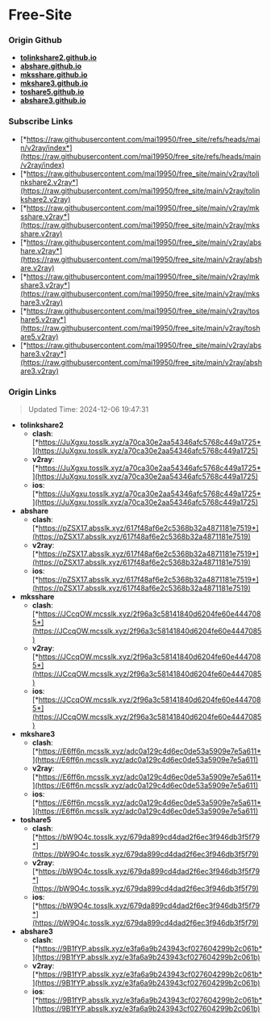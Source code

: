 # Free-Site

### Origin Github

- [**tolinkshare2.github.io**](https://github.com/tolinkshare2/tolinkshare2.github.io)
- [**abshare.github.io**](https://github.com/abshare/abshare.github.io)
- [**mksshare.github.io**](https://github.com/mksshare/mksshare.github.io)
- [**mkshare3.github.io**](https://github.com/mkshare3/mkshare3.github.io)
- [**toshare5.github.io**](https://github.com/toshare5/toshare5.github.io)
- [**abshare3.github.io**](https://github.com/abshare3/abshare3.github.io)

### Subscribe Links

- [*https://raw.githubusercontent.com/mai19950/free_site/refs/heads/main/v2ray/index*](https://raw.githubusercontent.com/mai19950/free_site/refs/heads/main/v2ray/index)
- [*https://raw.githubusercontent.com/mai19950/free_site/main/v2ray/tolinkshare2.v2ray*](https://raw.githubusercontent.com/mai19950/free_site/main/v2ray/tolinkshare2.v2ray)
- [*https://raw.githubusercontent.com/mai19950/free_site/main/v2ray/mksshare.v2ray*](https://raw.githubusercontent.com/mai19950/free_site/main/v2ray/mksshare.v2ray)
- [*https://raw.githubusercontent.com/mai19950/free_site/main/v2ray/abshare.v2ray*](https://raw.githubusercontent.com/mai19950/free_site/main/v2ray/abshare.v2ray)
- [*https://raw.githubusercontent.com/mai19950/free_site/main/v2ray/mkshare3.v2ray*](https://raw.githubusercontent.com/mai19950/free_site/main/v2ray/mkshare3.v2ray)
- [*https://raw.githubusercontent.com/mai19950/free_site/main/v2ray/toshare5.v2ray*](https://raw.githubusercontent.com/mai19950/free_site/main/v2ray/toshare5.v2ray)
- [*https://raw.githubusercontent.com/mai19950/free_site/main/v2ray/abshare3.v2ray*](https://raw.githubusercontent.com/mai19950/free_site/main/v2ray/abshare3.v2ray)

### Origin Links

> Updated Time: 2024-12-06 19:47:31

- **tolinkshare2**
  - **clash**: [*https://JuXgxu.tosslk.xyz/a70ca30e2aa54346afc5768c449a1725*](https://JuXgxu.tosslk.xyz/a70ca30e2aa54346afc5768c449a1725)
  - **v2ray**: [*https://JuXgxu.tosslk.xyz/a70ca30e2aa54346afc5768c449a1725*](https://JuXgxu.tosslk.xyz/a70ca30e2aa54346afc5768c449a1725)
  - **ios**: [*https://JuXgxu.tosslk.xyz/a70ca30e2aa54346afc5768c449a1725*](https://JuXgxu.tosslk.xyz/a70ca30e2aa54346afc5768c449a1725)
- **abshare**
  - **clash**: [*https://pZSX17.absslk.xyz/617f48af6e2c5368b32a4871181e7519*](https://pZSX17.absslk.xyz/617f48af6e2c5368b32a4871181e7519)
  - **v2ray**: [*https://pZSX17.absslk.xyz/617f48af6e2c5368b32a4871181e7519*](https://pZSX17.absslk.xyz/617f48af6e2c5368b32a4871181e7519)
  - **ios**: [*https://pZSX17.absslk.xyz/617f48af6e2c5368b32a4871181e7519*](https://pZSX17.absslk.xyz/617f48af6e2c5368b32a4871181e7519)
- **mksshare**
  - **clash**: [*https://JCcqOW.mcsslk.xyz/2f96a3c58141840d6204fe60e4447085*](https://JCcqOW.mcsslk.xyz/2f96a3c58141840d6204fe60e4447085)
  - **v2ray**: [*https://JCcqOW.mcsslk.xyz/2f96a3c58141840d6204fe60e4447085*](https://JCcqOW.mcsslk.xyz/2f96a3c58141840d6204fe60e4447085)
  - **ios**: [*https://JCcqOW.mcsslk.xyz/2f96a3c58141840d6204fe60e4447085*](https://JCcqOW.mcsslk.xyz/2f96a3c58141840d6204fe60e4447085)
- **mkshare3**
  - **clash**: [*https://E6ff6n.mcsslk.xyz/adc0a129c4d6ec0de53a5909e7e5a611*](https://E6ff6n.mcsslk.xyz/adc0a129c4d6ec0de53a5909e7e5a611)
  - **v2ray**: [*https://E6ff6n.mcsslk.xyz/adc0a129c4d6ec0de53a5909e7e5a611*](https://E6ff6n.mcsslk.xyz/adc0a129c4d6ec0de53a5909e7e5a611)
  - **ios**: [*https://E6ff6n.mcsslk.xyz/adc0a129c4d6ec0de53a5909e7e5a611*](https://E6ff6n.mcsslk.xyz/adc0a129c4d6ec0de53a5909e7e5a611)
- **toshare5**
  - **clash**: [*https://bW9O4c.tosslk.xyz/679da899cd4dad2f6ec3f946db3f5f79*](https://bW9O4c.tosslk.xyz/679da899cd4dad2f6ec3f946db3f5f79)
  - **v2ray**: [*https://bW9O4c.tosslk.xyz/679da899cd4dad2f6ec3f946db3f5f79*](https://bW9O4c.tosslk.xyz/679da899cd4dad2f6ec3f946db3f5f79)
  - **ios**: [*https://bW9O4c.tosslk.xyz/679da899cd4dad2f6ec3f946db3f5f79*](https://bW9O4c.tosslk.xyz/679da899cd4dad2f6ec3f946db3f5f79)
- **abshare3**
  - **clash**: [*https://9B1fYP.absslk.xyz/e3fa6a9b243943cf027604299b2c061b*](https://9B1fYP.absslk.xyz/e3fa6a9b243943cf027604299b2c061b)
  - **v2ray**: [*https://9B1fYP.absslk.xyz/e3fa6a9b243943cf027604299b2c061b*](https://9B1fYP.absslk.xyz/e3fa6a9b243943cf027604299b2c061b)
  - **ios**: [*https://9B1fYP.absslk.xyz/e3fa6a9b243943cf027604299b2c061b*](https://9B1fYP.absslk.xyz/e3fa6a9b243943cf027604299b2c061b)
